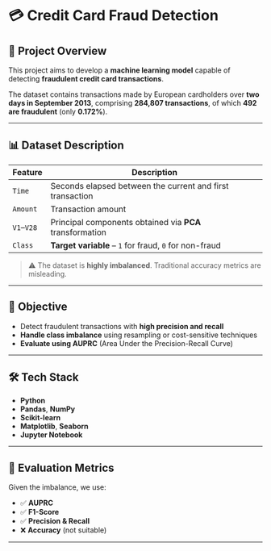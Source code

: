 # 💳 Credit Card Fraud Detection

## 📌 Project Overview

This project aims to develop a **machine learning model** capable of detecting **fraudulent credit card transactions**. 

The dataset contains transactions made by European cardholders over **two days in September 2013**, comprising **284,807 transactions**, of which **492 are fraudulent** (only **0.172%**).

---

## 📊 Dataset Description

| Feature     | Description                                                                 |
|-------------|-----------------------------------------------------------------------------|
| `Time`      | Seconds elapsed between the current and first transaction                  |
| `Amount`    | Transaction amount                                                          |
| `V1`–`V28`  | Principal components obtained via **PCA** transformation                    |
| `Class`     | **Target variable** – `1` for fraud, `0` for non-fraud                      |

> ⚠️ The dataset is **highly imbalanced**. Traditional accuracy metrics are misleading.

---

## 🎯 Objective

- Detect fraudulent transactions with **high precision and recall**
- **Handle class imbalance** using resampling or cost-sensitive techniques
- **Evaluate using AUPRC** (Area Under the Precision-Recall Curve)

---

## 🛠️ Tech Stack

- **Python**
- **Pandas**, **NumPy**
- **Scikit-learn**
- **Matplotlib**, **Seaborn**
- **Jupyter Notebook**

---

## 🧪 Evaluation Metrics

Given the imbalance, we use:
- ✅ **AUPRC**
- ✅ **F1-Score**
- ✅ **Precision & Recall**
- ❌ **Accuracy** (not suitable)

---

